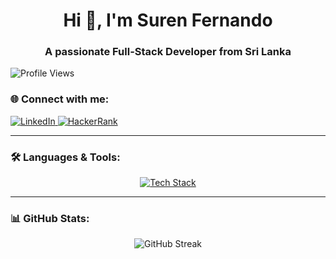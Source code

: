 <h1 align="center">Hi 👋, I'm Suren Fernando</h1>
<h3 align="center">A passionate Full-Stack Developer from Sri Lanka</h3>

<p align="left"> 
  <img src="https://komarev.com/ghpvc/?username=surenfernand&label=Profile%20views&color=0e75b6&style=flat" alt="Profile Views" /> 
</p>

 
### 🌐 Connect with me:
<p align="left">
  <a href="https://www.linkedin.com/in/suren-fernando-a17913213" target="_blank">
    <img src="https://img.shields.io/badge/LinkedIn-0077B5?style=for-the-badge&logo=linkedin&logoColor=white" alt="LinkedIn" />
  </a>
  <a href="https://www.hackerrank.com/fernandosuren6" target="_blank">
    <img src="https://img.shields.io/badge/HackerRank-2EC866?style=for-the-badge&logo=hackerrank&logoColor=white" alt="HackerRank" />
  </a>
</p>

---

### 🛠 Languages & Tools:
<p align="center">
  <a href="https://www.java.com" target="_blank">
    <img src="https://skillicons.dev/icons?i=js,ts,react,nextjs,redux,nodejs,php,html,css,sass,tailwind,bootstrap,mui,git,mysql,spring,hibernate,selenium,postman" alt="Tech Stack" />
  </a>
</p>

---

### 📊 GitHub Stats:


<p align="center">
<img src="https://github-readme-streak-stats.herokuapp.com/?user=surenfernand&theme=transparent" alt="GitHub Streak" />
<tabspace></tabspace>

</p>

